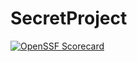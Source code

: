 # SecretProject

[![OpenSSF Scorecard](https://api.scorecard.dev/projects/github.com/{Frontman50}/{SecretProject}/badge)](https://scorecard.dev/viewer/?uri=github.com/{Frontman50}/{SecretProject})
